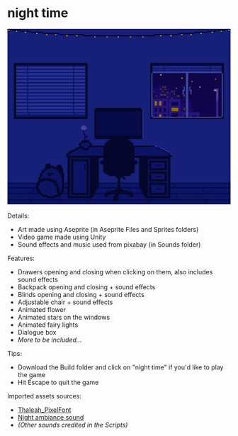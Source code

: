 # night time

![Image of video game. Image of a dark blue room with a computer](https://github.com/paper-clips/night-time/blob/0ee688b837166fca0c49bb95e887ef75b7097b36/Game%20Images/room-image.png?raw=true)

Details: <br>
- Art made using Aseprite (in Aseprite Files and Sprites folders)
- Video game made using Unity
- Sound effects and music used from pixabay (in Sounds folder)

Features: <br>
- Drawers opening and closing when clicking on them, also includes sound effects
- Backpack opening and closing + sound effects
- Blinds opening and closing + sound effects
- Adjustable chair + sound effects
- Animated flower
- Animated stars on the windows
- Animated fairy lights
- Dialogue box
- _More to be included..._

Tips: <br>
- Download the Build folder and click on "night time" if you'd like to play the game
- Hit Escape to quit the game

Imported assets sources: <br>
- [Thaleah_PixelFont](https://assetstore.unity.com/packages/2d/fonts/free-pixel-font-thaleah-140059)
- [Night ambiance sound](https://pixabay.com/sound-effects/night-ambience-17064/)
- _(Other sounds credited in the Scripts)_
